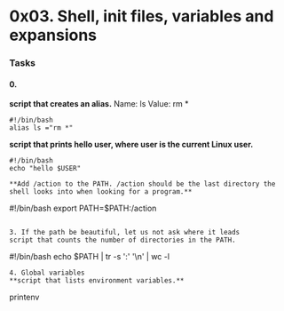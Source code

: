 # 0x03. Shell, init files, variables and expansions
### Tasks
#### 0. <o>
**script that creates an alias.**
Name: ls
Value: rm *

```
#!/bin/bash
alias ls ="rm *"
```
**script that prints hello user, where user is the current Linux user.**

```
#!/bin/bash
echo "hello $USER"

**Add /action to the PATH. /action should be the last directory the shell looks into when looking for a program.**
```
#!/bin/bash
export PATH=$PATH:/action
```

3. If the path be beautiful, let us not ask where it leads
script that counts the number of directories in the PATH.
```
#!/bin/bash
echo $PATH | tr -s ':' '\n' | wc -l
```
4. Global variables
**script that lists environment variables.**
```
printenv
```
